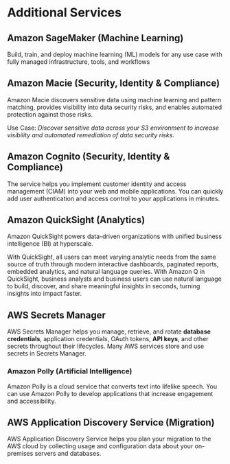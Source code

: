 
# Additional Services


## Amazon SageMaker (Machine Learning)

Build, train, and deploy machine learning (ML) models for any use case with fully managed infrastructure, tools, and workflows

## Amazon Macie (Security, Identity & Compliance)

Amazon Macie discovers sensitive data using machine learning and pattern matching, provides visibility into data security risks, and enables automated protection against those risks. 

Use Case: *Discover sensitive data across your S3 environment to increase visibility and automated remediation of data security risks.*

## Amazon Cognito (Security, Identity & Compliance)

The service helps you implement customer identity and access management (CIAM) into your web and mobile applications. You can quickly add user authentication and access control to your applications in minutes.

## Amazon QuickSight (Analytics)

Amazon QuickSight powers data-driven organizations with unified business intelligence (BI) at hyperscale. 

With QuickSight, all users can meet varying analytic needs from the same source of truth through modern interactive dashboards, paginated reports, embedded analytics, and natural language queries. With Amazon Q in QuickSight, business analysts and business users can use natural language to build, discover, and share meaningful insights in seconds, turning insights into impact faster. 

## AWS Secrets Manager

AWS Secrets Manager helps you manage, retrieve, and rotate __database credentials__, application credentials, OAuth tokens, __API keys__, and other secrets throughout their lifecycles. Many AWS services store and use secrets in Secrets Manager.

### Amazon Polly (Artificial Intelligence)

Amazon Polly is a cloud service that converts text into lifelike speech. You can use Amazon Polly to develop applications that increase engagement and accessibility. 

## AWS Application Discovery Service (Migration)

AWS Application Discovery Service helps you plan your migration to the AWS cloud by collecting usage and configuration data about your on-premises servers and databases. 
